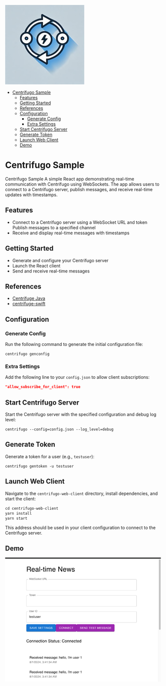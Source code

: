
![](./icon-256.jpg)

- [Centrifugo Sample](#centrifugo-sample)
  - [Features](#features)
  - [Getting Started](#getting-started)
  - [References](#references)
  - [Configuration](#configuration)
    - [Generate Config](#generate-config)
    - [Extra Settings](#extra-settings)
  - [Start Centrifugo Server](#start-centrifugo-server)
  - [Generate Token](#generate-token)
  - [Launch Web Client](#launch-web-client)
  - [Demo](#demo)


# Centrifugo Sample

Centrifugo Sample
A simple React app demonstrating real-time communication with Centrifugo using WebSockets. The app allows users to connect to a Centrifugo server, publish messages, and receive real-time updates with timestamps.

## Features
- Connect to a Centrifugo server using a WebSocket URL and token
Publish messages to a specified channel
- Receive and display real-time messages with timestamps
## Getting Started
- Generate and configure your Centrifugo server
- Launch the React client
- Send and receive real-time messages

## References
- [Centrifuge Java](https://github.com/centrifugal/centrifuge-java)  
- [centrifuge-swift](https://github.com/centrifugal/centrifuge-swift)
## Configuration

### Generate Config
Run the following command to generate the initial configuration file:
```shell
centrifugo genconfig
```

### Extra Settings
Add the following line to your `config.json` to allow client subscriptions:
```json
"allow_subscribe_for_client": true
```

## Start Centrifugo Server
Start the Centrifugo server with the specified configuration and debug log level:
```shell
centrifugo --config=config.json --log_level=debug
```

## Generate Token
Generate a token for a user (e.g., `testuser`):
```shell
centrifugo gentoken -u testuser
```

## Launch Web Client
Navigate to the `centrifugo-web-client` directory, install dependencies, and start the client:
```shell
cd centrifugo-web-client
yarn install
yarn start
```

This address should be used in your client configuration to connect to the Centrifugo server.

## Demo 
![](./README/demo.png)